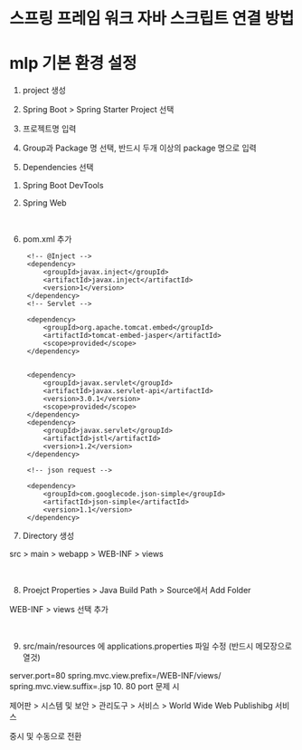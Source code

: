 # 스프링 프레임 워크 자바 스크립트 연결 방법


# mlp 기본 환경 설정


1. project 생성

2. Spring Boot > Spring Starter Project 선택

3. 프로젝트명 입력

4. Group과 Package 명 선택, 반드시 두개 이상의 package 명으로 입력

5. Dependencies 선택

1) Spring Boot DevTools

2) Spring Web

​

6. pom.xml 추가

        <!-- @Inject -->
		<dependency>
			<groupId>javax.inject</groupId>
			<artifactId>javax.inject</artifactId>
			<version>1</version>
		</dependency>
		<!-- Servlet -->

		<dependency>
			<groupId>org.apache.tomcat.embed</groupId>
			<artifactId>tomcat-embed-jasper</artifactId>
			<scope>provided</scope>
		</dependency>


		<dependency>
			<groupId>javax.servlet</groupId>
			<artifactId>javax.servlet-api</artifactId>
			<version>3.0.1</version>
			<scope>provided</scope>
		</dependency>
		<dependency>
			<groupId>javax.servlet</groupId>
			<artifactId>jstl</artifactId>
			<version>1.2</version>
		</dependency>
		
		<!-- json request -->   

		<dependency>
			<groupId>com.googlecode.json-simple</groupId>
			<artifactId>json-simple</artifactId>
			<version>1.1</version>
  		</dependency>
7. Directory 생성

src > main > webapp > WEB-INF > views

​

8. Proejct Properties > Java Build Path > Source에서 Add Folder

WEB-INF > views 선택 추가

​

9. src/main/resources 에 applications.properties 파일 수정 (반드시 메모장으로 열것)

server.port=80
spring.mvc.view.prefix=/WEB-INF/views/
spring.mvc.view.suffix=.jsp
10. 80 port 문제 시 

제어판 > 시스템 및 보안 > 관리도구 > 서비스 > World Wide Web Publishibg  서비스 

중시 및 수동으로 전환



#